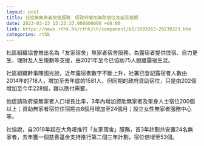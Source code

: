 ```yaml
---
layout: post
title: 社協推無家者宿舍服務　促政府增加資助宿位及延長宿期
date: 2023-03-23 15:22:37.000000000 +08:00
link: https://news.rthk.hk/rthk/ch/component/k2/1693263-20230323.htm
categories: rthk
---
```


社區組織協會推出名為「友家宿舍」無家者宿舍服務，為露宿者提供住宿、自力更生、理財及人生規劃等支援，由2021年至今已協助75人脫離露宿生涯。

社區組織幹事陳國光說，近年露宿者數字不斷上升，社署已登記露宿者人數由2014年的718人，增加至去年底的1581人，但同期的政府資助宿位，只是由202個增加至今年228個，難以應付需要。

他促請政府按無家者人口增長比率，3年內增加資助無家者及單身人士宿位200個以上；資助無家者宿位住宿期由6個月增加至24個月；設立女性無家者服務中心等。

社協說，自2018年起在大角咀推行「友家宿舍」服務，首3年計劃共安置24名無家者，去年獲一個慈善基金支持推行第二個三年計劃，宿位倍增至53個。
